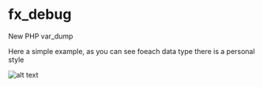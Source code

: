 # fx_debug
New PHP var_dump

Here a simple example, as you can see foeach data type there is a personal style

![alt text](https://github.com/Zexal0807/fx_debug/blob/master/image.png)
